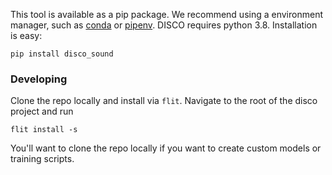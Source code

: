 This tool is available as a pip package.
We recommend using a environment manager, such as
[conda](https://docs.conda.io/en/latest/) or [pipenv](test.com).
DISCO requires python 3.8.
Installation is easy:
```
pip install disco_sound
```

### Developing
Clone the repo locally and install via `flit`.
Navigate to the root of the disco project and run
```
flit install -s 
```
You'll want to clone the repo locally if you want to create custom models or training scripts.

